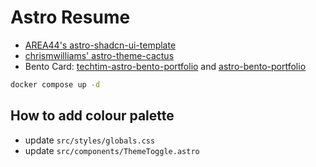 # Astro Resume

- [AREA44's astro-shadcn-ui-template](https://github.com/AREA44/astro-shadcn-ui-template)
- [chrismwilliams' astro-theme-cactus](https://github.com/chrismwilliams/astro-theme-cactus/tree/main)
- Bento Card: [techtim-astro-bento-portfolio](https://github.com/tim-hub/techtim-astro-bento-portfolio) and [astro-bento-portfolio](https://github.com/Ladvace/astro-bento-portfolio)

```bash
docker compose up -d
```

## How to add colour palette

- update `src/styles/globals.css`
- update `src/components/ThemeToggle.astro`
